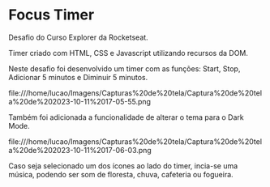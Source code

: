 # Focus Timer

Desafio do Curso Explorer da Rocketseat.

Timer criado com HTML, CSS e Javascript utilizando recursos da DOM.

Neste desafio foi desenvolvido um timer com as funções: Start, Stop, Adicionar 5 minutos e Diminuir 5 minutos.

file:///home/lucao/Imagens/Capturas%20de%20tela/Captura%20de%20tela%20de%202023-10-11%2017-05-55.png

Também foi adicionada a funcionalidade de alterar o tema para o Dark Mode.

file:///home/lucao/Imagens/Capturas%20de%20tela/Captura%20de%20tela%20de%202023-10-11%2017-06-03.png

Caso seja selecionado um dos ícones ao lado do timer, incia-se uma música, podendo ser som de floresta, chuva, cafeteria ou fogueira.



